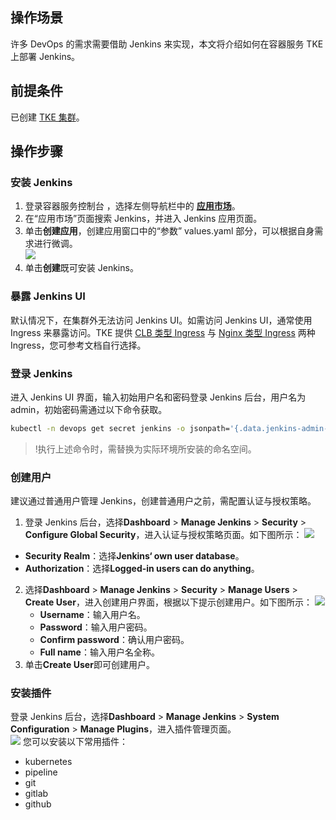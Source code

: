 ## 操作场景

许多 DevOps 的需求需要借助 Jenkins 来实现，本文将介绍如何在容器服务 TKE 上部署 Jenkins。  

## 前提条件

已创建 [TKE 集群](https://cloud.tencent.com/document/product/457/32189)。  

## 操作步骤

### 安装 Jenkins

1. 登录容器服务控制台 ，选择左侧导航栏中的 **[应用市场](https://console.cloud.tencent.com/tke2/market)**。  
2. 在“应用市场”页面搜索 Jenkins，并进入 Jenkins 应用页面。  
3. 单击**创建应用**，创建应用窗口中的“参数” values.yaml 部分，可以根据自身需求进行微调。  
![](https://main.qcloudimg.com/raw/566dfe260dddce05ba60b5b7c92e7de7.jpg)
4. 单击**创建**既可安装 Jenkins。  

### 暴露 Jenkins UI

默认情况下，在集群外无法访问 Jenkins UI。如需访问 Jenkins UI，通常使用 Ingress 来暴露访问。TKE 提供 [CLB 类型 Ingress](https://cloud.tencent.com/document/product/457/45685) 与 [Nginx 类型 Ingress](https://cloud.tencent.com/document/product/457/50502) 两种 Ingress，您可参考文档自行选择。  


### 登录 Jenkins

进入 Jenkins UI 界面，输入初始用户名和密码登录 Jenkins 后台，用户名为 admin，初始密码需通过以下命令获取。  

```bash
kubectl -n devops get secret jenkins -o jsonpath='{.data.jenkins-admin-password}' | base64 -d
```

>!执行上述命令时，需替换为实际环境所安装的命名空间。  

### 创建用户



建议通过普通用户管理 Jenkins，创建普通用户之前，需配置认证与授权策略。  

1. 登录 Jenkins 后台，选择**Dashboard** > **Manage Jenkins** > **Security** > **Configure Global Security**，进入认证与授权策略页面。如下图所示：
![](https://main.qcloudimg.com/raw/98801d650feb5e2a9623dff3057a1c1a.png)
 - **Security Realm**：选择**Jenkins‘ own user database**。  
 - **Authorization**：选择**Logged-in users can do anything**。  
2. 选择**Dashboard** > **Manage Jenkins** > **Security** > **Manage Users** > **Create User**，进入创建用户界面，根据以下提示创建用户。如下图所示：
![](https://main.qcloudimg.com/raw/b0e04f93312ee575d42d074979f4797f.png)
	- **Username**：输入用户名。  
	- **Password**：输入用户密码。  
	- **Confirm password**：确认用户密码。  
	- **Full name**：输入用户名全称。  
3. 单击**Create User**即可创建用户。  




### 安装插件

登录 Jenkins 后台，选择**Dashboard** > **Manage Jenkins** > **System Configuration** > **Manage Plugins**，进入插件管理页面。  
![](https://main.qcloudimg.com/raw/3f0c59f227e66ff388a41c2bfbb07fe3.png)
您可以安装以下常用插件：
- kubernetes
- pipeline
- git
- gitlab
- github
